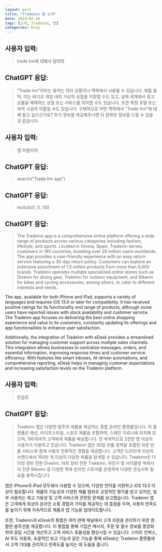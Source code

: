 ```yaml
---
layout: post
title: "Tradeinn 앱 소개"
date: 2024-02-20
tags: [소개, Tradeinn, 앱]
categories: blog
---
```


## 사용자 입력:
> trade inn에 대해서 알려줘

## ChatGPT 응답:
> "Trade Inn"이라는 용어는 여러 상황이나 맥락에서 사용될 수 있습니다. 예를 들어, 이는 비디오 게임 내의 가상의 상점을 지칭할 수도 있고, 실제 세계에서 중고 상품을 매매하는 상점 또는 서비스를 의미할 수도 있습니다. 또한 특정 호텔 또는 숙박 시설의 이름일 수도 있습니다. 구체적으로 어떤 맥락에서 "Trade Inn"에 대해 알고 싶으신가요? 추가 정보를 제공해주시면 더 정확한 정보를 드릴 수 있을 것 같습니다.

## 사용자 입력:
> 앱 이름이야

## ChatGPT 응답:
> search("Trade Inn app")

## ChatGPT 응답:
> mclick([1, 5, 13])

## ChatGPT 응답:
> The Tradeinn app is a comprehensive online platform offering a wide range of products across various categories including fashion, lifestyle, and sports. Located in Girona, Spain, Tradeinn serves customers in 190 countries, boasting over 20 million users worldwide. The app provides a user-friendly experience with an easy return service featuring a 30-day return policy. Customers can explore an extensive assortment of 1.5 million products from more than 5,000 brands. Tradeinn operates multiple specialized online stores such as Diveinn for diving gear, Trekkinn for outdoor equipment, and Bikeinn for bikes and cycling accessories, among others, to cater to different interests and needs.

The app, available for both iPhone and iPad, supports a variety of languages and requires iOS 13.0 or later for compatibility. It has received positive ratings for its functionality and range of products, although some users have reported issues with stock availability and customer service. The Tradeinn app focuses on delivering the best online shopping experience and value to its customers, constantly updating its offerings and app functionalities to enhance user satisfaction.

Additionally, the integration of Tradeinn with eDesk provides a streamlined solution for managing customer support across multiple sales channels. This integration allows businesses to centralize messages, orders, and essential information, improving response times and customer service efficiency. With features like smart inboxes, AI-driven automations, and comprehensive reporting, eDesk helps in managing customer expectations and increasing satisfaction levels on the Tradeinn platform.

## 사용자 입력:
> 한글로

## ChatGPT 응답:
> Tradeinn 앱은 다양한 범주의 제품을 제공하는 종합 온라인 플랫폼입니다. 이 플랫폼은 패션, 라이프스타일, 스포츠 제품을 포함하며, 스페인 지로나에 위치해 있으며, 190개국의 고객에게 제품을 배송합니다. 전 세계적으로 2천만 명 이상의 사용자가 이용하고 있습니다. Tradeinn 앱은 30일 반품 정책을 포함한 쉬운 반품 서비스와 함께 사용자 친화적인 경험을 제공합니다. 고객은 5,000개 이상의 브랜드에서 150만 개 이상의 다양한 제품을 탐색할 수 있습니다. Tradeinn은 다이빙 장비 전문 Diveinn, 야외 장비 전문 Trekkinn, 자전거 및 사이클링 액세서리 전문 Bikeinn 등 다양한 특화 온라인 스토어를 운영하여 다양한 관심사와 필요를 충족시킵니다.

앱은 iPhone과 iPad 모두에서 사용할 수 있으며, 다양한 언어를 지원하고 iOS 13.0 이상이 필요합니다. 제품의 기능성과 다양한 제품 범위로 긍정적인 평가를 받고 있지만, 일부 사용자는 재고 가용성 및 고객 서비스와 관련된 문제를 보고했습니다. Tradeinn 앱은 고객에게 최상의 온라인 쇼핑 경험과 가치를 제공하는 데 중점을 두며, 사용자 만족도를 높이기 위해 지속적으로 제품과 앱 기능을 업데이트합니다.

또한, Tradeinn과 eDesk의 통합은 여러 판매 채널에서 고객 지원을 관리하기 위한 원활한 솔루션을 제공합니다. 이 통합을 통해 기업은 메시지, 주문 및 필수 정보를 중앙화하여 응답 시간을 개선하고 고객 서비스 효율성을 향상시킬 수 있습니다. 스마트 인박스, AI 주도 자동화, 포괄적인 보고 기능과 같은 기능을 통해 eDesk는 Tradeinn 플랫폼에서 고객 기대를 관리하고 만족도를 높이는 데 도움을 줍니다.

